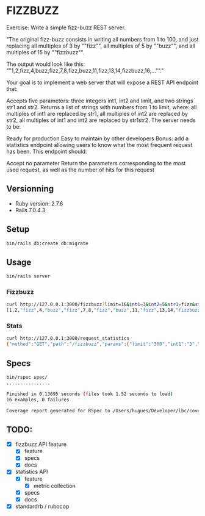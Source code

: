 # FIZZBUZZ

Exercise: Write a simple fizz-buzz REST server.

"The original fizz-buzz consists in writing all numbers from 1 to 100, and just replacing all multiples of 3 by ""fizz"", all multiples of 5 by ""buzz"", and all multiples of 15 by ""fizzbuzz"".

The output would look like this: ""1,2,fizz,4,buzz,fizz,7,8,fizz,buzz,11,fizz,13,14,fizzbuzz,16,...""."

Your goal is to implement a web server that will expose a REST API endpoint that:

Accepts five parameters: three integers int1, int2 and limit, and two strings str1 and str2.
Returns a list of strings with numbers from 1 to limit, where: all multiples of int1 are replaced by str1, all multiples of int2 are replaced by str2, all multiples of int1 and int2 are replaced by str1str2.
The server needs to be:

Ready for production
Easy to maintain by other developers
Bonus: add a statistics endpoint allowing users to know what the most frequent request has been. This endpoint should:

Accept no parameter
Return the parameters corresponding to the most used request, as well as the number of hits for this request

## Versionning
- Ruby version: 2.7.6
- Rails 7.0.4.3

## Setup

```bash
bin/rails db:create db:migrate
```

## Usage

```bash
bin/rails server

```

### Fizzbuzz
```bash
curl http://127.0.0.1:3000/fizzbuzz?limit=16&int1=3&int2=5&str1=fizz&str2=buzz
[1,2,"fizz",4,"buzz","fizz",7,8,"fizz","buzz",11,"fizz",13,14,"fizzbuzz",16]
```

### Stats

```bash
curl http://127.0.0.1:3000/request_statistics
{"method":"GET","path":"/fizzbuzz","params":{"limit":"300","int1":"3","int2":"5","str1":"fizz","str2":"buzz"},"hits":4}
```

## Specs
```bash
bin/rspec spec/
................

Finished in 0.13695 seconds (files took 1.52 seconds to load)
16 examples, 0 failures

Coverage report generated for RSpec to /Users/hugues/Developer/lbc/coverage. 252 / 253 LOC (99.6%) covered.
```

## TODO:

- [x] fizzbuzz API feature
  - [x] feature
  - [x] specs
  - [x] docs
- [x] statistics API
    - [x] feature
      - [x] metric collection
    - [x] specs
    - [x] docs
- [x] standardrb / rubocop
